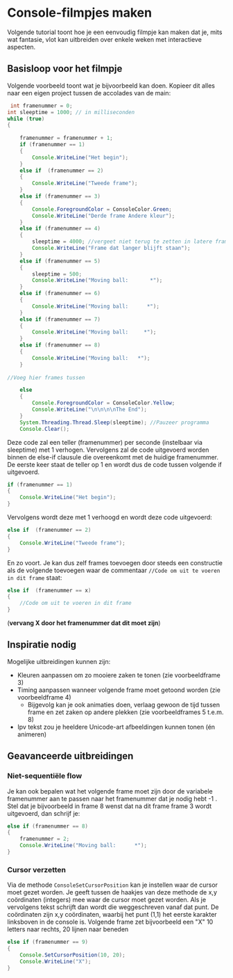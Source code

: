 # Console-filmpjes maken
Volgende tutorial toont hoe je een eenvoudig filmpje kan maken dat je, mits wat fantasie, vlot kan uitbreiden over enkele weken met interactieve aspecten.

## Basisloop voor het filmpje
Volgende voorbeeld toont wat je bijvoorbeeld kan doen. Kopieer dit alles naar een eigen project tussen de accolades van de main:
```java
 int framenummer = 0;
int sleeptime = 1000; // in milliseconden
while (true)
{
        
    framenummer = framenummer + 1;
    if (framenummer == 1)
    {
        Console.WriteLine("Het begin");
    }
    else if  (framenummer == 2)
    {
        Console.WriteLine("Tweede frame");
    }
    else if (framenummer == 3)
    {
        Console.ForegroundColor = ConsoleColor.Green;
        Console.WriteLine("Derde frame Andere kleur");
    }
    else if (framenummer == 4)
    {
        sleeptime = 4000; //vergeet niet terug te zetten in latere frames indien je dit maar eenmalig wil
        Console.WriteLine("Frame dat langer blijft staan");
    }
    else if (framenummer == 5)
    {
        sleeptime = 500;
        Console.WriteLine("Moving ball:       *");
    }
    else if (framenummer == 6)
    {
        Console.WriteLine("Moving ball:      *");
    }
    else if (framenummer == 7)
    {
        Console.WriteLine("Moving ball:     *");
    }
    else if (framenummer == 8)
    {
        Console.WriteLine("Moving ball:   *");
    }
    
//Voeg hier frames tussen

    else
    {
        Console.ForegroundColor = ConsoleColor.Yellow;
        Console.WriteLine("\n\n\n\nThe End");
    }
    System.Threading.Thread.Sleep(sleeptime); //Pauzeer programma
    Console.Clear();
```

Deze code zal een teller (framenummer) per seconde (instelbaar via sleeptime) met 1 verhogen. Vervolgens zal de code uitgevoerd worden binnen de else-if clausule die overeenkomt met de huidige framenummer.
De eerste keer staat de teller op 1 en wordt dus de code tussen volgende if uitgevoerd.
```java
if (framenummer == 1)
{
    Console.WriteLine("Het begin");
}
```
Vervolgens wordt deze met 1 verhoogd en wordt deze code uitgevoerd:
```java
else if  (framenummer == 2)
{
    Console.WriteLine("Tweede frame");
}
```
En zo voort. Je kan dus zelf frames toevoegen door steeds een constructie als de volgende toevoegen waar de commentaar  ``//Code om uit te voeren in dit frame`` staat:
```java
else if  (framenummer == x)
{
    //Code om uit te voeren in dit frame
}
```
(**vervang X  door het framenummer dat dit moet zijn**)

## Inspiratie nodig
Mogelijke uitbreidingen kunnen zijn:
* Kleuren aanpassen om zo mooiere zaken te tonen (zie voorbeeldframe 3)
* Timing aanpassen wanneer volgende frame moet getoond worden (zie voorbeeldframe 4)
    * Bijgevolg kan je ook animaties doen, verlaag gewoon de tijd tussen frame en zet zaken op andere plekken (zie voorbeeldframes 5 t.e.m. 8)
* Ipv tekst zou je heeldere Unicode-art afbeeldingen kunnen tonen (én animeren)

## Geavanceerde uitbreidingen
### Niet-sequentiële flow
Je kan ook bepalen wat het volgende frame moet zijn door de variabele framenummer aan te passen naar het framenummer dat je nodig hebt -1 . Stel dat je bijvoorbeeld in frame 8 wenst dat na dit frame frame 3 wordt uitgevoerd, dan schrijf je:
```java
else if (framenummer == 8)
{
    framenummer = 2;
    Console.WriteLine("Moving ball:      *");
}
```

### Cursor verzetten
Via de methode ``ConsoleSetCursorPosition`` kan je instellen waar de cursor moet gezet worden. Je geeft tussen de haakjes van deze methode de x,y coördinaten (integers) mee waar de cursor moet gezet worden.
Als je vervolgens tekst schrijft dan wordt die weggeschreven vanaf dat punt. De coördinaten zijn x,y coördinaten, waarbij het punt (1,1) het eerste karakter linksboven in de console is.
Volgende frame zet bijvoorbeeld een "X" 10 letters naar rechts, 20 lijnen naar beneden
```java
else if (framenummer == 9)
{
    Console.SetCursorPosition(10, 20);
    Console.WriteLine("X");
}
```
